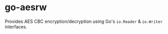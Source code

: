 # go-aesrw

Provides AES CBC encryption/decryption using Go's `io.Reader` & `io.Writer` interfaces.
